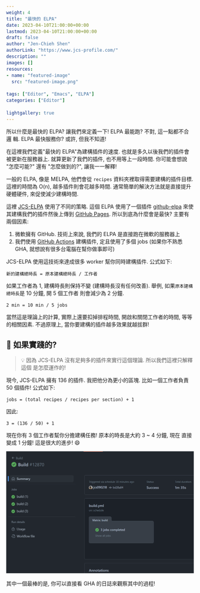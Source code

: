 ```yaml
---
weight: 4
title: "最快的 ELPA"
date: 2023-04-10T21:00:00+00:00
lastmod: 2023-04-10T21:00:00+00:00
draft: false
author: "Jen-Chieh Shen"
authorLink: "https://www.jcs-profile.com/"
description: ""
images: []
resources:
- name: "featured-image"
  src: "featured-image.png"

tags: ["Editor", "Emacs", "ELPA"]
categories: ["Editor"]

lightgallery: true
---
```


所以什麼是最快的 ELPA? 讓我們來定義一下! ELPA 最能跑? 不對, 這一點都不合邏
輯. ELPA 最快服務你? 或許, 但我不知道!

在這裡我們定義"最快的 ELPA"為建構插件的速度. 也就是多久以後我們的插件會
被更新在服務器上. 就算更新了我們的插件, 也不用等上一段時間. 你可能會想說
"怎麼可能?" 還有 "怎麼做到的?", 讓我一一解釋!

<!-- more -->

一般的 ELPA, 像是 MELPA, 他們會從 `recipes` 資料夾裡取得需要建構的插件目標.
這裡的時間為 O(n), 越多插件則會花越多時間. 通常簡單的解決方法就是直接提升
硬體硬件, 來促使減少建構時間.

這裡 [JCS-ELPA][] 使用了不同的策略. 這個 ELPA 使用了一個插件 [github-elpa][]
來使其建構我們的插件然後上傳到 [GitHub Pages][]. 所以到底為什麼會是最快?
主要有兩個因素:

1. 微軟擁有 GitHub. 技術上來說, 我們的 ELPA 是直接跑在微軟的服務器上
2. 我們使用 [GitHub Actions][] 建構插件, 定且使用了多個 jobs (如果你不熟悉
GHA, 就想說有很多台電腦在幫你做事即可)

JCS-ELPA 使用這技術來達成很多 worker 幫你同時建構插件. 公式如下:

```
新的建構總時長 = 原本建構總時長 / 工作者
```

如果工作者為 1, 建構時長則保持不變 (建構時長沒有任何改善).
舉例, 如果`原本建構總時長`是 10 分鐘, 開 5 個工作者 則會減少為 2 分鐘.

```
2 min = 10 min / 5 jobs
```

當然這是理論上的計算, 實際上還要扣掉排程時間, 開啟和關閉工作者的時間, 等等
的相關因素. 不過原理上, 當你要建構的插件越多效果就越拔群!

## 👷 如果實踐的?

> 💡 因為 JCS-ELPA 沒有足夠多的插件來實行這個理論. 所以我們這裡只解釋這個
> 是怎麼運作的!

現今, JCS-ELPA 擁有 136 的插件. 我把他分為更小的區塊. 比如一個工作者負責
50 個插件! 公式如下:

```
jobs = (total recipes / recipes per section) + 1
```

因此:

```
3 = (136 / 50) + 1
```

現在你有 3 個工作者幫你分擔建構任務! 原本的時長是大約 3 ~ 4 分鐘, 現在
直接變成 1 分鐘! 這是很大的進步! 😄

![](jobs.png)

其中一個最棒的是, 你可以直接看 GHA 的日誌來觀察其中的過程!

[JCS-ELPA]: https://jcs-emacs.github.io/jcs-elpa/
[github-elpa]: https://github.com/10sr/github-elpa
[GitHub Pages]: https://pages.github.com/
[GitHub Actions]: https://github.com/features/actions
